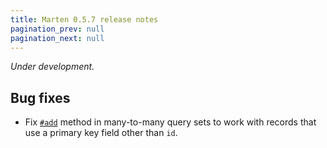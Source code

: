 ```yaml
---
title: Marten 0.5.7 release notes
pagination_prev: null
pagination_next: null
---
```


_Under development._

## Bug fixes

* Fix [`#add`](pathname:///api/dev/Marten/DB/Query/ManyToManySet.html#add(*objs%3AM)-instance-method) method in many-to-many query sets to work with records that use a primary key field other than `id`.
